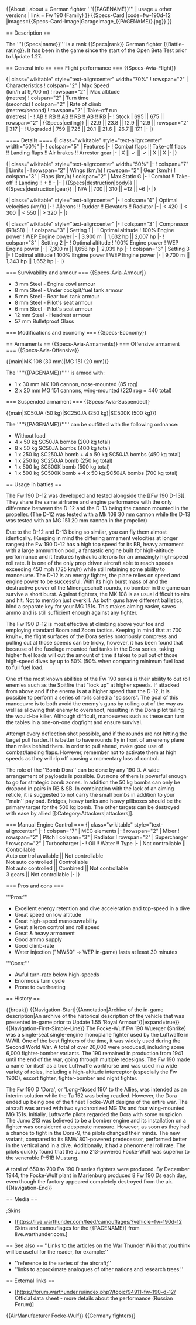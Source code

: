 {{About
| about = German fighter '''{{PAGENAME}}'''
| usage = other versions
| link = Fw 190 (Family)
}}
{{Specs-Card
|code=fw-190d-12
|images={{Specs-Card-Image|GarageImage_{{PAGENAME}}.jpg}}
}}

== Description ==
<!-- ''In the description, the first part should be about the history of and the creation and combat usage of the aircraft, as well as its key features. In the second part, tell the reader about the aircraft in the game. Insert a screenshot of the vehicle, so that if the novice player does not remember the vehicle by name, he will immediately understand what kind of vehicle the article is talking about.'' -->
The '''{{Specs|name}}''' is a rank {{Specs|rank}} German fighter {{Battle-rating}}. It has been in the game since the start of the Open Beta Test prior to Update 1.27.

== General info ==
=== Flight performance ===
{{Specs-Avia-Flight}}
<!-- ''Describe how the aircraft behaves in the air. Speed, manoeuvrability, acceleration and allowable loads - these are the most important characteristics of the vehicle.'' -->

{| class="wikitable" style="text-align:center" width="70%"
! rowspan="2" | Characteristics
! colspan="2" | Max Speed<br>(km/h at 9,700 m)
! rowspan="2" | Max altitude<br>(metres)
! colspan="2" | Turn time<br>(seconds)
! colspan="2" | Rate of climb<br>(metres/second)
! rowspan="2" | Take-off run<br>(metres)
|-
! AB !! RB !! AB !! RB !! AB !! RB
|-
! Stock
| 695 || 675 || rowspan="2" | {{Specs|ceiling}} || 22.9 || 23.8 || 12.9 || 12.9 || rowspan="2" | 317
|-
! Upgraded
| 759 || 725 || 20.1 || 21.6 || 26.7 || 17.1
|-
|}

==== Details ====
{| class="wikitable" style="text-align:center" width="50%"
|-
! colspan="5" | Features
|-
! Combat flaps !! Take-off flaps !! Landing flaps !! Air brakes !! Arrestor gear
|-
| X || ✓ || ✓ || X || X     <!-- ✓ -->
|-
|}

{| class="wikitable" style="text-align:center" width="50%"
|-
! colspan="7" | Limits
|-
! rowspan="2" | Wings (km/h)
! rowspan="2" | Gear (km/h)
! colspan="3" | Flaps (km/h)
! colspan="2" | Max Static G
|-
! Combat !! Take-off !! Landing !! + !! -
|-
| {{Specs|destruction|body}} || {{Specs|destruction|gear}} || N/A || 700 || 310 || ~12 || ~6
|-
|}

{| class="wikitable" style="text-align:center"
|-
! colspan="4" | Optimal velocities (km/h)
|-
! Ailerons !! Rudder !! Elevators !! Radiator
|-
| < 420 || < 300 || < 550 || > 320
|-
|}

{| class="wikitable" style="text-align:center"
|-
! colspan="3" | Compressor (RB/SB)
|-
! colspan="3" | Setting 1
|-
! Optimal altitude
! 100% Engine power
! WEP Engine power
|-
| 3,900 m || 1,632 hp || 2,007 hp
|-
! colspan="3" | Setting 2
|-
! Optimal altitude
! 100% Engine power
! WEP Engine power
|-
| 7,300 m || 1,658 hp || 2,039 hp
|-
! colspan="3" | Setting 3
|-
! Optimal altitude
! 100% Engine power
! WEP Engine power
|-
| 9,700 m || 1,343 hp || 1,652 hp
|-
|}

=== Survivability and armour ===
{{Specs-Avia-Armour}}
<!-- ''Examine the survivability of the aircraft. Note how vulnerable the structure is and how secure the pilot is, whether the fuel tanks are armoured, etc. Describe the armour, if there is any, and also mention the vulnerability of other critical aircraft systems.'' -->

* 3 mm Steel - Engine cowl armour
* 8 mm Steel - Under cockpit/fuel tank armour
* 5 mm Steel - Rear fuel tank armour
* 8 mm Steel - Pilot's seat armour
* 6 mm Steel - Pilot's seat armour
* 12 mm Steel - Headrest armour
* 57 mm Bulletproof Glass

=== Modifications and economy ===
{{Specs-Economy}}

== Armaments ==
{{Specs-Avia-Armaments}}
=== Offensive armament ===
{{Specs-Avia-Offensive}}
<!-- ''Describe the offensive armament of the aircraft, if any. Describe how effective the cannons and machine guns are in a battle, and also what belts or drums are better to use. If there is no offensive weaponry, delete this subsection.'' -->
{{main|MK 108 (30 mm)|MG 151 (20 mm)}}

The '''''{{PAGENAME}}''''' is armed with:

* 1 x 30 mm MK 108 cannon, nose-mounted (85 rpg)
* 2 x 20 mm MG 151 cannons, wing-mounted (220 rpg = 440 total)

=== Suspended armament ===
{{Specs-Avia-Suspended}}
<!-- ''Describe the aircraft's suspended armament: additional cannons under the wings, bombs, rockets and torpedoes. This section is especially important for bombers and attackers. If there is no suspended weaponry remove this subsection.'' -->
{{main|SC50JA (50 kg)|SC250JA (250 kg)|SC500K (500 kg)}}

The '''''{{PAGENAME}}''''' can be outfitted with the following ordnance:

* Without load
* 4 x 50 kg SC50JA bombs (200 kg total)
* 8 x 50 kg SC50JA bombs (400 kg total)
* 1 x 250 kg SC250JA bomb + 4 x 50 kg SC50JA bombs (450 kg total)
* 1 x 250 kg SC250JA bomb (250 kg total)
* 1 x 500 kg SC500K bomb (500 kg total)
* 1 x 500 kg SC500K bomb + 4 x 50 kg SC50JA bombs (700 kg total)

== Usage in battles ==
<!-- ''Describe the tactics of playing in the aircraft, the features of using aircraft in a team and advice on tactics. Refrain from creating a "guide" - do not impose a single point of view, but instead, give the reader food for thought. Examine the most dangerous enemies and give recommendations on fighting them. If necessary, note the specifics of the game in different modes (AB, RB, SB).'' -->

The Fw 190 D-12 was developed and tested alongside the [[Fw 190 D-13]]. They share the same airframe and engine performance with the only difference between the D-12 and the D-13 being the cannon mounted in the propeller. (The D-12 was tested with a Mk 108 30 mm cannon while the D-13 was tested with an MG 151 20 mm cannon in the propeller)

Due to the D-12 and D-13 being so similar, you can fly them almost identically. (Keeping in mind the differing armament velocities at longer ranges)  the Fw 190 D-12 has a high top speed for its BR, heavy armament with a large ammunition pool, a fantastic engine built for high-altitude performance and it features hydraulic ailerons for an amazingly high-speed roll rate. It is one of the only prop driven aircraft able to reach speeds exceeding 450 mph (725 km/h) while still retaining some ability to manoeuvre. The D-12 is an energy fighter, the plane relies on speed and engine power to be successful. With its high burst mass of and the destructive power of the Minengeschoß rounds, no bomber in the game can survive a short burst. Against fighters, the MK 108 is as usual difficult to aim and hit. Not to mention just overkill. As both guns have different ballistics, bind a separate key for your MG 151s. This makes aiming easier, saves ammo and is still sufficient enough against any fighter.

The Fw 190 D-12 is most effective at climbing above your foe and employing standard Boom and Zoom tactics. Keeping in mind that at 700 km/h+, the flight surfaces of the Dora series notoriously compress and pulling out at those speeds can be tricky, however, it has been found that because of the fuselage mounted fuel tanks in the Dora series, taking higher fuel loads will cut the amount of time it takes to pull out of those high-speed dives by up to 50% (50% when comparing minimum fuel load to full fuel load.

One of the most known abilities of the Fw 190 series is their ability to out roll enemies such as the Spitfire that "lock up" at higher speeds. If attacked from above and if the enemy is at a higher speed than the D-12, it is possible to perform a series of rolls called a "scissors". The goal of this manoeuvre is to both avoid the enemy's guns by rolling out of the way as well as allowing that enemy to overshoot, resulting in the Dora pilot tailing the would-be killer. Although difficult, manoeuvres such as these can turn the tables in a one-on-one dogfight and ensure survival.

Attempt every deflection shot possible, and if the rounds are not hitting the target pull harder. It is better to have rounds fly in front of an enemy plane than miles behind them. In order to pull ahead, make good use of combat/landing flaps. However, remember not to activate them at high speeds as they will rip off causing a momentary loss of control.

The role of the ''Bomb Dora'' can be done by any 190 D. A wide arrangement of payloads is possible. But none of them is powerful enough to go for strategic bomb zones. In addition the 50 kg bombs can only be dropped in pairs in RB & SB. In combination with the lack of an aiming reticle, it is suggested to not carry the small bombs in addition  to your ''main'' payload. Bridges, heavy tanks and heavy pillboxes should be the primary target for the 500 kg bomb. The other targets can be destroyed with ease by allied [[:Category:Attackers|attackers]].

=== Manual Engine Control ===
{| class="wikitable" style="text-align:center"
|-
! colspan="7" | MEC elements
|-
! rowspan="2" | Mixer
! rowspan="2" | Pitch
! colspan="3" | Radiator
! rowspan="2" | Supercharger
! rowspan="2" | Turbocharger
|-
! Oil !! Water !! Type
|-
| Not controllable || Controllable<br>Auto control available || Not controllable<br>Not auto controlled || Controllable<br>Not auto controlled || Combined || Not controllable<br>3 gears || Not controllable
|-
|}

=== Pros and cons ===
<!-- ''Summarise and briefly evaluate the vehicle in terms of its characteristics and combat effectiveness. Mark its pros and cons in the bulleted list. Try not to use more than 6 points for each of the characteristics. Avoid using categorical definitions such as "bad", "good" and the like - use substitutions with softer forms such as "inadequate" and "effective".'' -->

'''Pros:'''

* Excellent energy retention and dive acceleration and top-speed in a dive
* Great speed on low altitude
* Great high-speed manoeuvrability
* Great aileron control and roll speed
* Great & heavy armament
* Good ammo supply
* Good climb-rate
* Water injection ("MW50" -> WEP in-game) lasts at least 30 minutes

'''Cons:'''

* Awful turn-rate below high-speeds
* Enormous turn cycle
* Prone to overheating

== History ==
<!-- ''Describe the history of the creation and combat usage of the aircraft in more detail than in the introduction. If the historical reference turns out to be too long, take it to a separate article, taking a link to the article about the vehicle and adding a block "/History" (example: <nowiki>https://wiki.warthunder.com/(Vehicle-name)/History</nowiki>) and add a link to it here using the <code>main</code> template. Be sure to reference text and sources by using <code><nowiki><ref></ref></nowiki></code>, as well as adding them at the end of the article with <code><nowiki><references /></nowiki></code>. This section may also include the vehicle's dev blog entry (if applicable) and the in-game encyclopedia description (under <code><nowiki>=== In-game description ===</nowiki></code>, also if applicable).'' -->

{{break}}
{{Navigation-Start|{{Annotation|Archive of the in-game description|An archive of the historical description of the vehicle that was presented in-game prior to Update 1.55 'Royal Armour'}}|expand=true}}
{{Navigation-First-Simple-Line}}
The Focke-Wulf Fw 190 Wuerger (Shrike) was a single-seat single-engine monoplane fighter used by the Luftwaffe in WWII. One of the best fighters of the time, it was widely used during the Second World War. A total of over 20,000 were produced, including some 6,000 fighter-bomber variants. The 190 remained in production from 1941 until the end of the war, going through multiple redesigns. The Fw 190 made a name for itself as a true Luftwaffe workhorse and was used in a wide variety of roles, including a high-altitude interceptor (especially the Fw 190D), escort fighter, fighter-bomber and night fighter.

The Fw 190 D 'Dora', or 'Long-Nosed 190' to the Allies, was intended as an interim solution while the Ta 152 was being readied. However, the Dora ended up being one of the finest Focke-Wulf designs of the entire war. The aircraft was armed with two synchronized MG 17s and four wing-mounted MG 151s. Initially, Luftwaffe pilots regarded the Dora with some suspicion. The Jumo 213 was believed to be a bomber engine and its installation on a fighter was considered a desperate measure. However, as soon as they had a chance to fight in the Dora-9, the pilots changed their minds. The new variant, compared to its BMW 801-powered predecessor, performed better in the vertical and in a dive. Additionally, it had a phenomenal roll rate. The pilots quickly found that the Jumo 213-powered Focke-Wulf was superior to the venerable P-51B Mustang.

A total of 650 to 700 Fw 190 D series fighters were produced. By December 1944, the Focke-Wulf plant in Marienburg produced 8 Fw 190 Ds each day, even though the factory appeared completely destroyed from the air.
{{Navigation-End}}

== Media ==
<!-- ''Excellent additions to the article would be video guides, screenshots from the game, and photos.'' -->

;Skins
* [https://live.warthunder.com/feed/camouflages/?vehicle=fw-190d-12 Skins and camouflages for the {{PAGENAME}} from live.warthunder.com.]

== See also ==
''Links to the articles on the War Thunder Wiki that you think will be useful for the reader, for example:''
* ''reference to the series of the aircraft;''
* ''links to approximate analogues of other nations and research trees.''

== External links ==
<!--''Paste links to sources and external resources, such as:''
* ''topic on the official game forum;''
* ''other literature.''-->

* [https://forum.warthunder.ru/index.php?/topic/94911-fw-190-d-12/ Official data sheet - more details about the performance (Russian Forum)]

{{AirManufacturer Focke-Wulf}}
{{Germany fighters}}